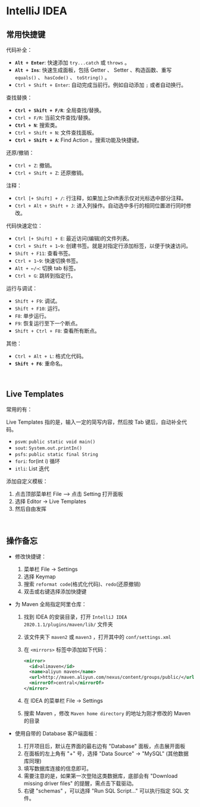 
# IntelliJ IDEA

## 常用快捷键

代码补全：

- **`Alt + Enter`**:      快速添加 `try...catch` 或 `throws` 。
- **`Alt + Ins`**:        快速生成面板，包括 Getter 、 Setter 、构造函数、重写 `equals()` 、 `hasCode()` 、 `toString()` 。
- `Ctrl + Shift + Enter`: 自动完成当前行。例如自动添加 `;` 或者自动换行。

查找替换：

- **`Ctrl + Shift + F/R`**: 全局查找/替换。
- `Ctrl + F/R`:             当前文件查找/替换。
- **`Ctrl + N`**:           搜索类。
- `Ctrl + Shift + N`:       文件查找面板。
- **`Ctrl + Shift + A`**:   Find Action 。搜索功能及快捷键。

还原/撤销：

- `Ctrl + Z`:         撤销。
- `Ctrl + Shift + Z`: 还原撤销。

注释：

- `Ctrl [+ Shift] + /`:     行注释，如果加上Shift表示仅对光标选中部分注释。
- `Ctrl + Alt + Shift + J`: 进入列操作。自动选中多行的相同位置进行同时修改。

代码快速定位：

- `Ctrl [+ Shift] + E`: 最近访问(编辑)的文件列表。
- `Ctrl + Shift + 1~9`: 创建书签。就是对指定行添加标签，以便于快速访问。
- `Shift + F11`:        查看书签。
- `Ctrl + 1~9`:         快速切换书签。
- `Alt + ←/→`:          切换 tab 标签。
- `Ctrl + G`:           跳转到指定行。

运行与调试：

- `Shift + F9`:        调试。
- `Shift + F10`:       运行。
- `F8`:                单步运行。
- `F9`:                恢复运行至下一个断点。
- `Shift + Ctrl + F8`: 查看所有断点。

其他：

- `Ctrl + Alt + L`: 格式化代码。
- **`Shift + F6`**: 重命名。

</br>

## Live Templates

常用的有：

Live Templates 指的是，输入一定的简写内容，然后按 Tab 键后，自动补全代码。

- `psvm`: `public static void main()`
- `sout`: `System.out.printIn()`
- `psfs`: `public static final String`
- `fori`: for(int i) 循环
- `itli`: List 迭代

添加自定义模板：

1. 点击顶部菜单栏 File –> 点击 Setting 打开面板
2. 选择 Editor -> Live Templates
3. 然后自由发挥

</br>

## 操作备忘

- 修改快捷键：

  1. 菜单栏 File -> Settings
  2. 选择 Keymap
  3. 搜索 `reformat code`(格式化代码)、`redo`(还原撤销)
  4. 双击或右键选择添加快捷键

- 为 Maven 全局指定阿里仓库：

  1. 找到 IDEA 的安装目录，打开 `IntelliJ IDEA 2020.1.1/plugins/maven/lib/` 文件夹
  2. 该文件夹下 `maven2` 或 `maven3` ，打开其中的 `conf/settings.xml`
  3. 在 `<mirrors>` 标签中添加如下代码：

      ``` xml
      <mirror>  
        <id>alimaven</id>  
        <name>aliyun maven</name>  
        <url>http://maven.aliyun.com/nexus/content/groups/public/</url>  
        <mirrorOf>central</mirrorOf>
      </mirror>
      ```

  4. 在 IDEA 的菜单栏 File -> Settings
  5. 搜索 Maven ，修改 `Maven home directory` 的地址为刚才修改的 Maven 的目录

- 使用自带的 Database 客户端面板：

  1. 打开项目后，默认在界面的最右边有 "Database" 面板，点击展开面板
  2. 在面板的左上角有 "+" 号，选择 "Data Source" -> "MySQL" (其他数据库同理)
  3. 填写数据库连接的信息即可。
  4. 需要注意的是，如果第一次登陆这类数据库，底部会有 "Download missing driver files" 的提醒，需点击下载驱动。
  5. 右键 "schemas" ，可以选择 "Run SQL Script..." 可以执行指定 SQL 文件。
